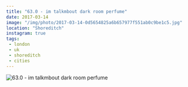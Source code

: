 ```yaml
---
title: "63.0 - im talkmbout dark room perfume"
date: 2017-03-14
image: "/img/photo/2017-03-14-0d5654825a6b657977f551ab0c9be1c5.jpg"
location: "Shoreditch"
instagram: true
tags:
 - london
 - uk
 - shoreditch
 - cities
---
```



![63.0 - im talkmbout dark room perfume](/img/photo/2017-03-14-0d5654825a6b657977f551ab0c9be1c5.jpg)
